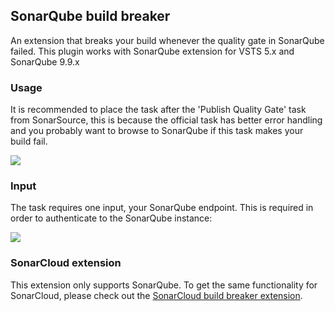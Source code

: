 ## SonarQube build breaker
An extension that breaks your build whenever the quality gate in SonarQube failed. This plugin works with SonarQube extension for VSTS 5.x and SonarQube 9.9.x

### Usage
It is recommended to place the task after the 'Publish Quality Gate' task from SonarSource, this is because the official task has better error handling and you probably want to browse to SonarQube if this task makes your build fail.

![](extensions/sonarqube/images/usage.png)

### Input
The task requires one input, your SonarQube endpoint. This is required in order to authenticate to the SonarQube instance:

![](extensions/sonarqube/images/input.png)

### SonarCloud extension
This extension only supports SonarQube. To get the same functionality for SonarCloud, please check out the [SonarCloud build breaker extension](https://marketplace.visualstudio.com/items?itemName=MarcelVermeulen.sonarcloud-buildbreaker).